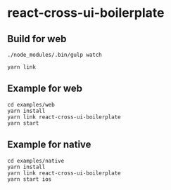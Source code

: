 # react-cross-ui-boilerplate


## Build for web

```
./node_modules/.bin/gulp watch
```

```
yarn link
```

## Example for web

```
cd examples/web
yarn install
yarn link react-cross-ui-boilerplate
yarn start
```

## Example for native

```
cd examples/native
yarn install
yarn link react-cross-ui-boilerplate
yarn start ios
```

